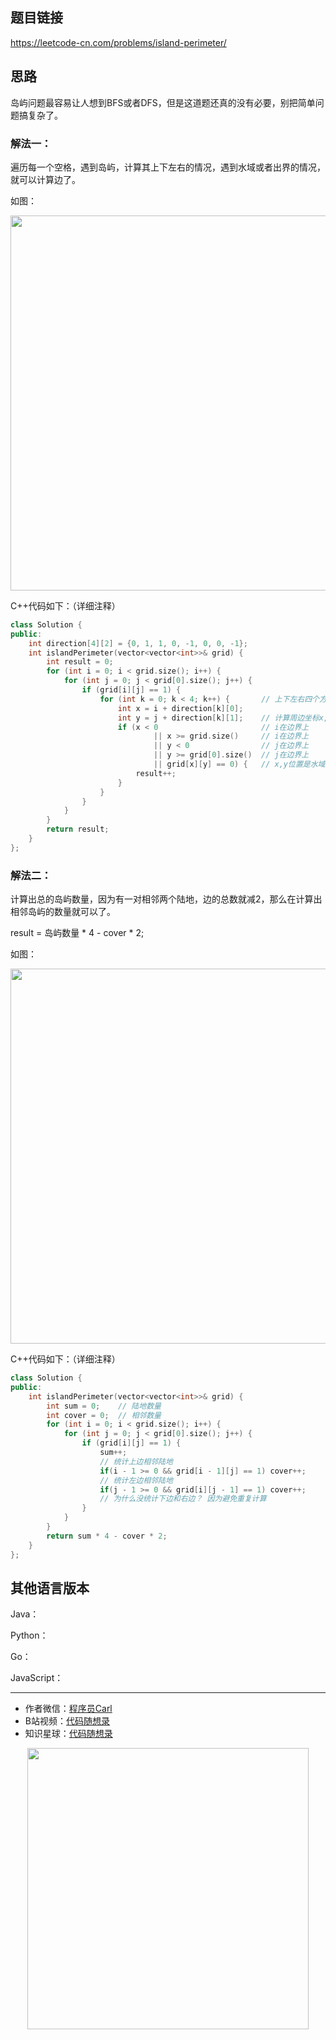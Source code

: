 
## 题目链接
https://leetcode-cn.com/problems/island-perimeter/

## 思路

岛屿问题最容易让人想到BFS或者DFS，但是这道题还真的没有必要，别把简单问题搞复杂了。

### 解法一：

遍历每一个空格，遇到岛屿，计算其上下左右的情况，遇到水域或者出界的情况，就可以计算边了。

如图：

<img src='https://code-thinking.cdn.bcebos.com/pics/463.岛屿的周长.png' width=600> </img></div>

C++代码如下：（详细注释）

```CPP
class Solution {
public:
    int direction[4][2] = {0, 1, 1, 0, -1, 0, 0, -1};
    int islandPerimeter(vector<vector<int>>& grid) {
        int result = 0;
        for (int i = 0; i < grid.size(); i++) {
            for (int j = 0; j < grid[0].size(); j++) {
                if (grid[i][j] == 1) {
                    for (int k = 0; k < 4; k++) {       // 上下左右四个方向
                        int x = i + direction[k][0];
                        int y = j + direction[k][1];    // 计算周边坐标x,y
                        if (x < 0                       // i在边界上
                                || x >= grid.size()     // i在边界上
                                || y < 0                // j在边界上
                                || y >= grid[0].size()  // j在边界上
                                || grid[x][y] == 0) {   // x,y位置是水域
                            result++;
                        }
                    }
                }
            }
        }
        return result;
    }
};
```

### 解法二：

计算出总的岛屿数量，因为有一对相邻两个陆地，边的总数就减2，那么在计算出相邻岛屿的数量就可以了。

result = 岛屿数量 * 4 - cover * 2;

如图：

<img src='https://code-thinking.cdn.bcebos.com/pics/463.岛屿的周长1.png' width=600> </img></div>

C++代码如下：（详细注释）

```CPP
class Solution {
public:
    int islandPerimeter(vector<vector<int>>& grid) {
        int sum = 0;    // 陆地数量
        int cover = 0;  // 相邻数量
        for (int i = 0; i < grid.size(); i++) {
            for (int j = 0; j < grid[0].size(); j++) {
                if (grid[i][j] == 1) {
                    sum++;
                    // 统计上边相邻陆地
                    if(i - 1 >= 0 && grid[i - 1][j] == 1) cover++;
                    // 统计左边相邻陆地
                    if(j - 1 >= 0 && grid[i][j - 1] == 1) cover++;
                    // 为什么没统计下边和右边？ 因为避免重复计算
                }
            }
        }
        return sum * 4 - cover * 2;
    }
};
```


## 其他语言版本

Java： 

Python：

Go：

JavaScript：


-----------------------
* 作者微信：[程序员Carl](https://mp.weixin.qq.com/s/b66DFkOp8OOxdZC_xLZxfw)
* B站视频：[代码随想录](https://space.bilibili.com/525438321)
* 知识星球：[代码随想录](https://mp.weixin.qq.com/s/QVF6upVMSbgvZy8lHZS3CQ)
<div align="center"><img src=https://code-thinking.cdn.bcebos.com/pics/01二维码.jpg width=450> </img></div>
